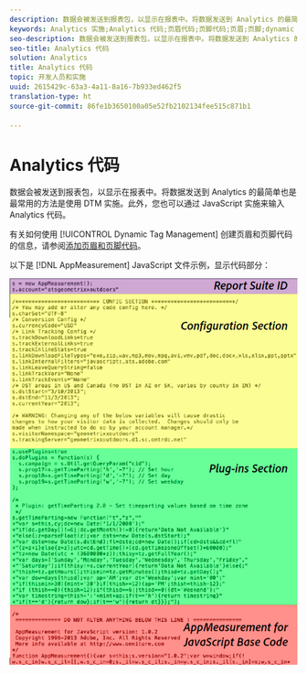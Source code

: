 ```yaml
---
description: 数据会被发送到报表包，以显示在报表中。将数据发送到 Analytics 的最简单也是最常用的方法是使用 DTM 实施。此外，您也可以通过 JavaScript 实施来输入 Analytics 代码。
keywords: Analytics 实施;Analytics 代码;页眉代码;页脚代码;页眉;页脚;dynamic tag management;dtm;Javascript
seo-description: 数据会被发送到报表包，以显示在报表中。将数据发送到 Analytics 的最简单也是最常用的方法是使用 DTM 实施。此外，您也可以通过 JavaScript 实施来输入 Analytics 代码。
seo-title: Analytics 代码
solution: Analytics
title: Analytics 代码
topic: 开发人员和实施
uuid: 2615429c-63a3-4a11-8a16-7b933ed462f5
translation-type: ht
source-git-commit: 86fe1b3650100a05e52fb2102134fee515c871b1

---
```



# Analytics 代码

数据会被发送到报表包，以显示在报表中。将数据发送到 Analytics 的最简单也是最常用的方法是使用 DTM 实施。此外，您也可以通过 JavaScript 实施来输入 Analytics 代码。

有关如何使用 [!UICONTROL Dynamic Tag Management] 创建页眉和页脚代码的信息，请参阅[添加页眉和页脚代码](../../implement/c-implement-with-dtm/c-headers-footers/t-header-footer-code.md#task_43C8DD699A514638B0620775C06423E5)。

以下是 [!DNL AppMeasurement] JavaScript 文件示例，显示代码部分：

![](assets/appmeasurement-js.png)

